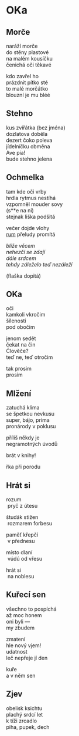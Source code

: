 OKa
===


Morče
-----
 
naráží morče  
do stěny plastové  
na malém kousíčku  
čenichá  oči těkavé  
  
kdo zavřel ho  
prázdnit pítko sté  
to malé morčátko  
blouzní  je mu bléé
 

Stehno
------

kus zvířátka (bez jména)  
dozlatova  doběla  
dezert  čoko poleva  
jídelníčku obměna  
Ave pia!  
bude  stehno jelena


Ochmelka
--------

tam kde oči  vrby  
hrdla rytmus nestíhá  
vzpomněl mouder sovy  
(s**e na ni)  
stejnak  liška podšitá

večer dojde vlohy  
[rum](http://youtu.be/D3bRWm3mxPc)  přeludy promítá

*blíže věcem  
nehezčí se zdají  
dále srdcem  
tehdy záleželo  teď nezáleží*

(flaška dopitá)


OKa
---

oči  
kamkoli vkročim  
šílenosti  
pod obočim

jenom sedět  
čekat na čin  
Člověče?  
teď ne, teď otročim

tak prosim  
prosim


Mlžení
------

zatuchá klima  
se špetkou nevkusu  
super, bájo, príma  
pronárody v poklusu

příliš někdy je  
negramotných úvodů  

brát v knihy!

řka při porodu


Hrát si
-------

rozum  
&nbsp;pryč  z útesu

študák stižen   
&nbsp;rozmarem forbesu

paměť křepčí  
&nbsp;v přednesu

místo dlaní  
&nbsp;vúdú od vřesu

hrát si  
&nbsp;na noblesu


Kuřecí sen
----------

všechno to pospíchá  
až moc honem  
oni byli —  
my zbudem

zmatení  
hle nový vjem!  
udatnost  
leč nepřeje jí den

kuře  
a v něm sen


Zjev
----

obelisk ksichtu  
plachý srdcí let  
k tíži zrcadlo  
piha, pupek, dech


